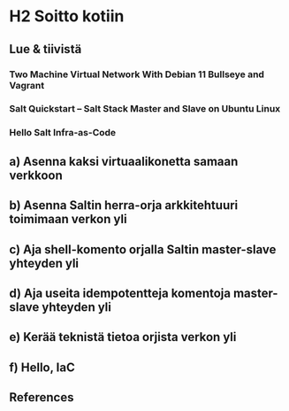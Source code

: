 # H2 Soitto kotiin

## Lue & tiivistä

### Two Machine Virtual Network With Debian 11 Bullseye and Vagrant

### Salt Quickstart – Salt Stack Master and Slave on Ubuntu Linux

### Hello Salt Infra-as-Code

## a) Asenna kaksi virtuaalikonetta samaan verkkoon

## b) Asenna Saltin herra-orja arkkitehtuuri toimimaan verkon yli

## c) Aja shell-komento orjalla Saltin master-slave yhteyden yli

## d) Aja useita idempotentteja komentoja master-slave yhteyden yli

## e) Kerää teknistä tietoa orjista verkon yli

## f) Hello, IaC

## References
